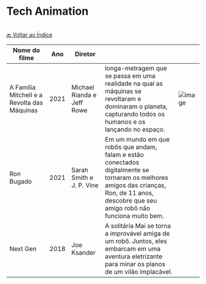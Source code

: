 # Tech Animation

<br>[🔙 Voltar ao Índice](./README.md)<br>

|Nome do filme| Ano |Diretor|||
|---|---|---|---|---|
|A Família Mitchell e a Revolta das Máquinas|2021|Michael Rianda e Jeff Rowe| longa-metragem que se passa em uma realidade na qual as máquinas se revoltaram e dominaram o planeta, capturando todos os humanos e os lançando no espaço.|![image](https://user-images.githubusercontent.com/60014891/183266824-2ce0c747-dc06-4ad0-acaf-c86a94894280.png)|
|Ron Bugado|2021|Sarah Smith e J. P. Vine|Em um mundo em que robôs que andam, falam e estão conectados digitalmente se tornaram os melhores amigos das crianças, Ron, de 11 anos, descobre que seu amigo robô não funciona muito bem.|
|Next Gen|2018| Joe Ksander|A solitária Mai se torna a improvável amiga de um robô. Juntos, eles embarcam em uma aventura eletrizante para minar os planos de um vilão implacável.||

